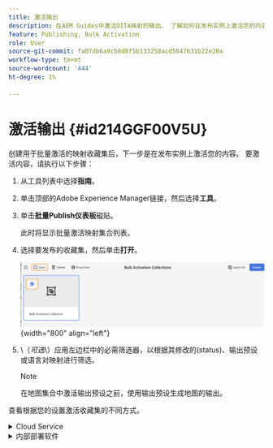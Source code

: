 ```yaml
---
title: 激活输出
description: 在AEM Guides中激活DITA映射的输出。 了解如何在发布实例上激活您的内容。
feature: Publishing, Bulk Activation
role: User
source-git-commit: fa07db6a9cb8d8f5b133258acd5647631b22e28a
workflow-type: tm+mt
source-wordcount: '444'
ht-degree: 1%

---
```


# 激活输出 {#id214GGF00V5U}

创建用于批量激活的映射收藏集后，下一步是在发布实例上激活您的内容。 要激活内容，请执行以下步骤：

1. 从工具列表中选择&#x200B;**指南**。

1. 单击顶部的Adobe Experience Manager链接，然后选择&#x200B;**工具**。

1. 单击&#x200B;**批量Publish仪表板**&#x200B;磁贴。

   此时将显示批量激活映射集合列表。

1. 选择要发布的收藏集，然后单击&#x200B;**打开**。

   ![](images/bulk-activation-collection-open.png){width="800" align="left"}

1. \（*可选*\）应用左边栏中的必需筛选器，以根据其修改的\(status\)、输出预设或语言对映射进行筛选。

   >[!NOTE]
   >
   >在地图集合中激活输出预设之前，使用输出预设生成地图的输出。


查看根据您的设置激活收藏集的不同方式。

<details>
<summary> Cloud Service </summary>

![在云服务上批量收集 — 发布](images/bulk-activation-collection-quick-publish-CS.png){width="650" align="left"}

您可以激活&#x200B;**预览**&#x200B;或&#x200B;**Publish**&#x200B;实例的输出。

**预览**

* 要激活所选映射的输出，请选择预生成的映射输出，然后选择&#x200B;**Publish到** > **预览**。
* 要激活所有DITA映射及其配置预设的输出，请选中&#x200B;**映射**&#x200B;列旁边的复选框，然后选择&#x200B;**Publish to** > **Publish**。


**Publish**

* 要激活所选映射的输出，请选择预生成的映射输出，然后选择&#x200B;**Publish to** > **Publish**。

* 要激活所有DITA映射及其配置预设的输出，请选中映射（列）旁边的复选框，然后选择&#x200B;**Publish to** > **Publish**。


>[!NOTE]
> 
> 仅当已生成映射的输出时，才会启用映射输出的复选框。

当映射输出排队等待发布时，会显示一条成功消息。

为所选映射文件激活输出后，将更新审核历史记录选项卡，并且最新激活的输出将显示在顶部。 **已发布**&#x200B;列已更新发布日期和时间。

</details>

<details>    
<summary>  内部部署软件 </summary>


执行下列操作之一：

* 要激活所选映射的输出，请选择预生成的映射输出，然后选择&#x200B;**快速Publish**。
* 要激活所有DITA映射及其配置预设的输出，请选中映射（列）旁边的复选框，然后选择&#x200B;**快速Publish。**
  ![bulk-collection-publish](images/bulk-activation-collection-quick-publish.png){width="650" align="left"}

  >[!NOTE]
  > 
  >仅当已生成映射的输出时，才会启用映射输出的复选框。


当映射输出排队等待发布时，会显示一条成功消息。

为所选映射文件激活输出后，将更新审核历史记录选项卡，并且最新激活的输出将显示在顶部。 **已发布**&#x200B;列已更新发布日期和时间。

**父主题： **[批量激活已发布的内容](conf-bulk-activation.md)

